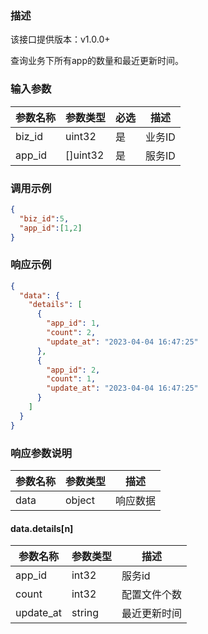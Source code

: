 ### 描述
该接口提供版本：v1.0.0+


查询业务下所有app的数量和最近更新时间。

### 输入参数

| 参数名称                | 参数类型     | 必选   | 描述             |
|---------------------| ------------ | ------ | ---------------- |
| biz_id              | uint32       | 是                                        | 业务ID     |
| app_id              | []uint32       | 是                                        | 服务ID     |

### 调用示例

```json
{
  "biz_id":5,
  "app_id":[1,2]
}
```
### 响应示例
```json
{
  "data": {
    "details": [
      {
        "app_id": 1,
        "count": 2,
        "update_at": "2023-04-04 16:47:25"
      },
      {
        "app_id": 2,
        "count": 1,
        "update_at": "2023-04-04 16:47:25"
      }
    ]
  }
}
```

### 响应参数说明

| 参数名称 | 参数类型 | 描述     |
| -------- | -------- | -------- |
| data     | object   | 响应数据 |

#### data.details[n]
| 参数名称     | 参数类型   | 描述                           |
| ------------ | ---------- | ------------------------------ |
|      app_id        |      int32      |            服务id                   |
|      count        |      int32      |             配置文件个数                  |
|       update_at       |      string      |            最近更新时间                  |

